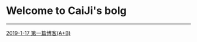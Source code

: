 # Welcome to CaiJi's bolg

------------------------

[2019-1-17 第一篇博客(A+B)](./Bolg/ACM/someproblem/2019-1-17.md)
